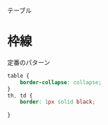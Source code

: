 テーブル
# 枠線
定番のパターン  
```css
table {
	border-collapse: collapse;
}
th, td {
	border: 1px solid black;
	
}
```
